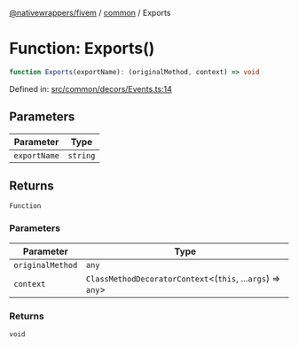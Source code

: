 [@nativewrappers/fivem](../../README.md) / [common](../README.md) / Exports

# Function: Exports()

```ts
function Exports(exportName): (originalMethod, context) => void
```

Defined in: [src/common/decors/Events.ts:14](https://github.com/nativewrappers/nativewrappers/blob/c639ec5cd28328d6b44c7ebf73de56bb1b4bef7d/src/common/decors/Events.ts#L14)

## Parameters

| Parameter | Type |
| ------ | ------ |
| `exportName` | `string` |

## Returns

`Function`

### Parameters

| Parameter | Type |
| ------ | ------ |
| `originalMethod` | `any` |
| `context` | `ClassMethodDecoratorContext`\<(`this`, ...`args`) => `any`\> |

### Returns

`void`
